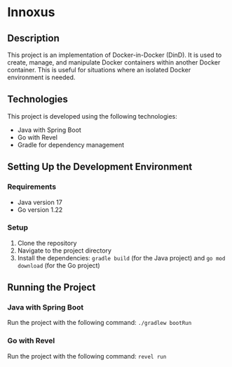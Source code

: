 # Innoxus

## Description

This project is an implementation of Docker-in-Docker (DinD). It is used to create, manage, and manipulate Docker containers within another Docker container. This is useful for situations where an isolated Docker environment is needed.

## Technologies

This project is developed using the following technologies:

- Java with Spring Boot
- Go with Revel
- Gradle for dependency management

## Setting Up the Development Environment

### Requirements

- Java version 17
- Go version 1.22

### Setup

1. Clone the repository
2. Navigate to the project directory
3. Install the dependencies: `gradle build` (for the Java project) and `go mod download` (for the Go project)

## Running the Project

### Java with Spring Boot

Run the project with the following command: `./gradlew bootRun`

### Go with Revel

Run the project with the following command: `revel run`